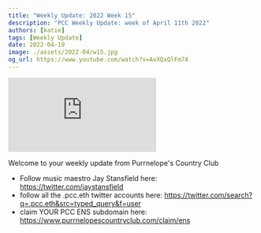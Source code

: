 ```yaml
---
title: "Weekly Update: 2022 Week 15"
description: "PCC Weekly Update: week of April 11th 2022"
authors: [katie]
tags: [Weekly Update]
date: 2022-04-19
image: ./assets/2022-04/w15.jpg
og_url: https://www.youtube.com/watch?v=AvXQxQlFm74
---
```


<iframe src="https://www.youtube.com/embed/AvXQxQlFm74" title="YouTube video player" frameborder="0" allow="accelerometer; autoplay; clipboard-write; encrypted-media; gyroscope; picture-in-picture" allowFullScreen></iframe>

<!--truncate-->

Welcome to your weekly update from Purrnelope's Country Club

- Follow music maestro Jay Stansfield here: https://twitter.com/jaystansfield
- follow all the .pcc.eth twitter accounts here: https://twitter.com/search?q=.pcc.eth&src=typed_query&f=user
- claim YOUR PCC ENS subdomain here: https://www.purrnelopescountryclub.com/claim/ens
